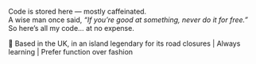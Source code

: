 Code is stored here — mostly caffeinated.  
A wise man once said, *“If you’re good at something, never do it for free.”*  
So here’s all my code… at no expense.

📍 Based in the UK, in an island legendary for its road closures |  Always learning | Prefer function over fashion
